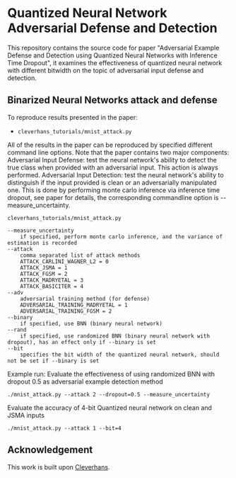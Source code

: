 # Quantized Neural Network Adversarial Defense and Detection

This repository contains the source code for paper "Adversarial Example Defense and Detection using Quantized Neural Networks with Inference Time Dropout", 
it examines the effectiveness of quantized neural network with different bitwidth on the topic of adversarial input defense and detection.
 

## Binarized Neural Networks attack and defense
To reproduce results presented in the paper:
+ `cleverhans_tutorials/mnist_attack.py`

All of the results in the paper can be reproduced by specified different command line options.
Note that the paper contains two major components:<br />
Adversarial Input Defense: test the neural network's ability to detect the true class when provided with an adversarial input. This action is always performed. 
Adversarial Input Detection: test the neural network's ability to distinguish if the input provided is clean or an adversarially manipulated one.
This is done by performing monte carlo inference via inference time dropout, see paper for details, the corresponding commandline option is --measure_uncertainty. 
```
cleverhans_tutorials/mnist_attack.py

--measure_uncertainty
	if specified, perform monte carlo inference, and the variance of estimation is recorded
--attack 
	comma separated list of attack methods
	ATTACK_CARLINI_WAGNER_L2 = 0
	ATTACK_JSMA = 1
	ATTACK_FGSM = 2
	ATTACK_MADRYETAL = 3
	ATTACK_BASICITER = 4
--adv
	adversarial training method (for defense)
	ADVERSARIAL_TRAINING_MADRYETAL = 1
	ADVERSARIAL_TRAINING_FGSM = 2
--binary
	if specified, use BNN (binary neural network)
--rand
	if specified, use randomized BNN (binary neural network with dropout), has an effect only if --binary is set
--bit
	specifies the bit width of the quantized neural network, should not be set if --binary is set
```

Example run:
Evaluate the effectiveness of using randomized BNN with dropout 0.5 as adversarial example detection method
```
./mnist_attack.py --attack 2 --dropout=0.5 --measure_uncertainty
```
Evaluate the accuracy of 4-bit Quantized neural network on clean and  JSMA inputs
```
./mnist_attack.py --attack 1 --bit=4
```



## Acknowledgement

This work is built upon [Cleverhans](https://github.com/tensorflow/cleverhans). 